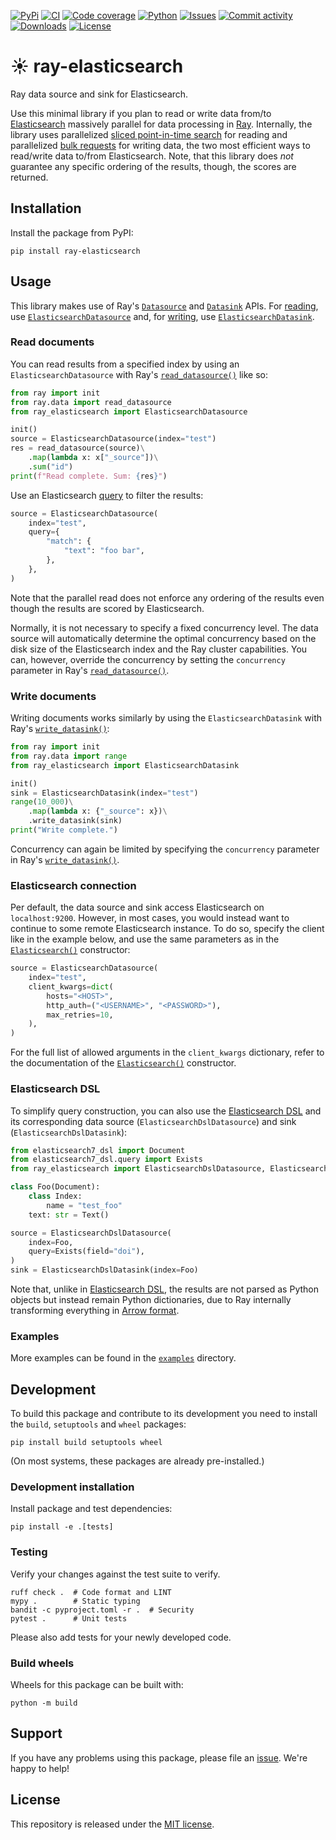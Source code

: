 <!-- markdownlint-disable MD041 -->
[![PyPi](https://img.shields.io/pypi/v/ray-elasticsearch?style=flat-square)](https://pypi.org/project/ray-elasticsearch/)
[![CI](https://img.shields.io/github/actions/workflow/status/heinrichreimer/ray-elasticsearch/ci.yml?branch=main&style=flat-square)](https://github.com/heinrichreimer/ray-elasticsearch/actions/workflows/ci.yml)
[![Code coverage](https://img.shields.io/codecov/c/github/heinrichreimer/ray-elasticsearch?style=flat-square)](https://codecov.io/github/heinrichreimer/ray-elasticsearch/)
[![Python](https://img.shields.io/pypi/pyversions/ray-elasticsearch?style=flat-square)](https://pypi.org/project/ray-elasticsearch/)
[![Issues](https://img.shields.io/github/issues/heinrichreimer/ray-elasticsearch?style=flat-square)](https://github.com/heinrichreimer/ray-elasticsearch/issues)
[![Commit activity](https://img.shields.io/github/commit-activity/m/heinrichreimer/ray-elasticsearch?style=flat-square)](https://github.com/heinrichreimer/ray-elasticsearch/commits)
[![Downloads](https://img.shields.io/pypi/dm/ray-elasticsearch?style=flat-square)](https://pypi.org/project/ray-elasticsearch/)
[![License](https://img.shields.io/github/license/heinrichreimer/ray-elasticsearch?style=flat-square)](LICENSE)

# ☀️ ray-elasticsearch

Ray data source and sink for Elasticsearch.

Use this minimal library if you plan to read or write data from/to [Elasticsearch](https://www.elastic.co/guide/en/elasticsearch/reference/current/index.html) massively parallel for data processing in [Ray](https://docs.ray.io/en/latest/data/data.html). Internally, the library uses parallelized [sliced point-in-time search](https://www.elastic.co/guide/en/elasticsearch/reference/current/point-in-time-api.html#search-slicing) for reading and parallelized [bulk requests](https://www.elastic.co/guide/en/elasticsearch/reference/current/docs-bulk.html) for writing data, the two most efficient ways to read/write data to/from Elasticsearch. Note, that this library does _not_ guarantee any specific ordering of the results, though, the scores are returned.

## Installation

Install the package from PyPI:

```shell
pip install ray-elasticsearch
```

## Usage

This library makes use of Ray's [`Datasource`](https://docs.ray.io/en/latest/data/api/doc/ray.data.Datasource.html#ray.data.Datasource) and [`Datasink`](https://docs.ray.io/en/latest/data/api/doc/ray.data.Datasink.html#ray.data.Datasink) APIs.
For [reading](#read-documents), use [`ElasticsearchDatasource`](#read-documents) and, for [writing](#write-documents), use [`ElasticsearchDatasink`](#write-documents).

### Read documents

You can read results from a specified index by using an `ElasticsearchDatasource` with Ray's [`read_datasource()`](https://docs.ray.io/en/latest/data/api/doc/ray.data.read_datasource.html#ray.data.read_datasource) like so:

```python
from ray import init
from ray.data import read_datasource
from ray_elasticsearch import ElasticsearchDatasource

init()
source = ElasticsearchDatasource(index="test")
res = read_datasource(source)\
    .map(lambda x: x["_source"])\
    .sum("id")
print(f"Read complete. Sum: {res}")
```

Use an Elasticsearch [query](https://www.elastic.co/guide/en/elasticsearch/reference/current/query-dsl.html) to filter the results:

```python
source = ElasticsearchDatasource(
    index="test",
    query={
        "match": {
            "text": "foo bar",
        },
    },
)
```

Note that the parallel read does not enforce any ordering of the results even though the results are scored by Elasticsearch.

Normally, it is not necessary to specify a fixed concurrency level.
The data source will automatically determine the optimal concurrency based on the disk size of the Elasticsearch index and the Ray cluster capabilities.
You can, however, override the concurrency by setting the `concurrency` parameter in Ray's [`read_datasource()`](https://docs.ray.io/en/latest/data/api/doc/ray.data.read_datasource.html#ray.data.read_datasource).

### Write documents

Writing documents works similarly by using the `ElasticsearchDatasink` with Ray's [`write_datasink()`](https://docs.ray.io/en/latest/data/api/doc/ray.data.Dataset.write_datasink.html#ray.data.Dataset.write_datasink):

```python
from ray import init
from ray.data import range
from ray_elasticsearch import ElasticsearchDatasink

init()
sink = ElasticsearchDatasink(index="test")
range(10_000)\
    .map(lambda x: {"_source": x})\
    .write_datasink(sink)
print("Write complete.")
```

Concurrency can again be limited by specifying the `concurrency` parameter in Ray's [`write_datasink()`](https://docs.ray.io/en/latest/data/api/doc/ray.data.Dataset.write_datasink.html#ray.data.Dataset.write_datasink).

### Elasticsearch connection

Per default, the data source and sink access Elasticsearch on `localhost:9200`.
However, in most cases, you would instead want to continue to some remote Elasticsearch instance.
To do so, specify the client like in the example below, and use the same parameters as in the [`Elasticsearch()`](https://elasticsearch-py.readthedocs.io/en/latest/api/elasticsearch.html#elasticsearch.Elasticsearch) constructor:

```python
source = ElasticsearchDatasource(
    index="test",
    client_kwargs=dict(
        hosts="<HOST>",
        http_auth=("<USERNAME>", "<PASSWORD>"),
        max_retries=10,
    ),
)
```

For the full list of allowed arguments in the `client_kwargs` dictionary, refer to the documentation of the [`Elasticsearch()`](https://elasticsearch-py.readthedocs.io/en/latest/api/elasticsearch.html#elasticsearch.Elasticsearch) constructor.

### Elasticsearch DSL

To simplify query construction, you can also use the [Elasticsearch DSL](https://elasticsearch-dsl.readthedocs.io/en/latest/) and its corresponding data source (`ElasticsearchDslDatasource`) and sink (`ElasticsearchDslDatasink`):

```python
from elasticsearch7_dsl import Document
from elasticsearch7_dsl.query import Exists
from ray_elasticsearch import ElasticsearchDslDatasource, ElasticsearchDslDatasink

class Foo(Document):
    class Index:
        name = "test_foo"
    text: str = Text()

source = ElasticsearchDslDatasource(
    index=Foo,
    query=Exists(field="doi"),
)
sink = ElasticsearchDslDatasink(index=Foo)
```

Note that, unlike in [Elasticsearch DSL](https://elasticsearch-dsl.readthedocs.io/en/latest/), the results are not parsed as Python objects but instead remain Python dictionaries, due to Ray internally transforming everything in [Arrow format](https://arrow.apache.org/docs/python/index.html).

### Examples

More examples can be found in the [`examples`](examples/) directory.

## Development

To build this package and contribute to its development you need to install the `build`, `setuptools` and `wheel` packages:

```shell
pip install build setuptools wheel
```

(On most systems, these packages are already pre-installed.)

### Development installation

Install package and test dependencies:

```shell
pip install -e .[tests]
```

### Testing

Verify your changes against the test suite to verify.

```shell
ruff check .  # Code format and LINT
mypy .        # Static typing
bandit -c pyproject.toml -r .  # Security
pytest .      # Unit tests
```

Please also add tests for your newly developed code.

### Build wheels

Wheels for this package can be built with:

```shell
python -m build
```

## Support

If you have any problems using this package, please file an [issue](https://github.com/heinrichreimer/ray-elasticsearch/issues/new).
We're happy to help!

## License

This repository is released under the [MIT license](LICENSE).
